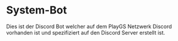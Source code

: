 # System-Bot
Dies ist der Discord Bot welcher auf dem PlayGS Netzwerk Discord vorhanden ist und spezifiziert auf den Discord Server erstellt ist.
